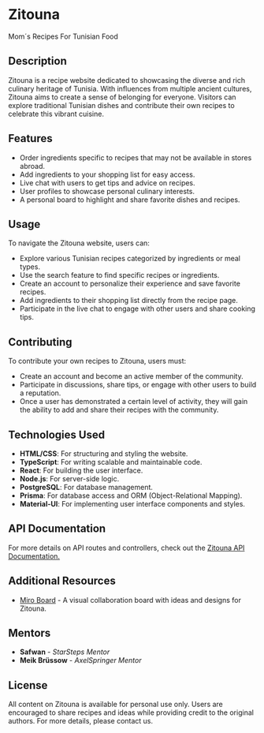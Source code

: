 
# Zitouna
Mom´s Recipes For Tunisian Food

## Description
Zitouna is a recipe website dedicated to showcasing the diverse and rich culinary heritage of Tunisia. With influences from multiple ancient cultures, Zitouna aims to create a sense of belonging for everyone. Visitors can explore traditional Tunisian dishes and contribute their own recipes to celebrate this vibrant cuisine.

## Features
- Order ingredients specific to recipes that may not be available in stores abroad.
- Add ingredients to your shopping list for easy access.
- Live chat with users to get tips and advice on recipes.
- User profiles to showcase personal culinary interests.
- A personal board to highlight and share favorite dishes and recipes.

## Usage
To navigate the Zitouna website, users can:
- Explore various Tunisian recipes categorized by ingredients or meal types.
- Use the search feature to find specific recipes or ingredients.
- Create an account to personalize their experience and save favorite recipes.
- Add ingredients to their shopping list directly from the recipe page.
- Participate in the live chat to engage with other users and share cooking tips.

## Contributing
To contribute your own recipes to Zitouna, users must:
- Create an account and become an active member of the community.
- Participate in discussions, share tips, or engage with other users to build a reputation.
- Once a user has demonstrated a certain level of activity, they will gain the ability to add and share their recipes with the community.

## Technologies Used
- **HTML/CSS**: For structuring and styling the website.
- **TypeScript**: For writing scalable and maintainable code.
- **React**: For building the user interface.
- **Node.js**: For server-side logic.
- **PostgreSQL**: For database management.
- **Prisma**: For database access and ORM (Object-Relational Mapping).
- **Material-UI**: For implementing user interface components and styles.

## API Documentation

For more details on API routes and controllers, check out the [Zitouna API Documentation.](server-side/README.md)

## Additional Resources
- [Miro Board](https://miro.com/app/board/uXjVLV8bSWM=/?share_link_id=380673131848) - A visual collaboration board with ideas and designs for Zitouna.

## Mentors
- **Safwan** - _StarSteps_ _Mentor_
- **Meik Brüssow** - _AxelSpringer_ _Mentor_

## License
All content on Zitouna is available for personal use only. Users are encouraged to share recipes and ideas while providing credit to the original authors. For more details, please contact us.
